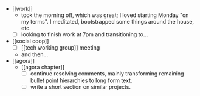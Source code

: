 - [[work]]
    - took the morning off, which was great; I loved starting Monday "on my terms". I meditated, bootstrapped some things around the house, etc.
    - [ ] looking to finish work at 7pm and transitioning to...
- [[social coop]]
  - [ ] [[tech working group]] meeting
  - and then...
- [[agora]]
  - [[agora chapter]]
    - [ ] continue resolving comments, mainly transforming remaining bullet point hierarchies to long form text.
    - [ ] write a short section on similar projects.
